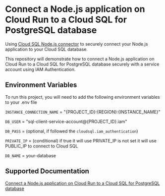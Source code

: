 
# Connect a Node.js application on Cloud Run to a Cloud SQL for PostgreSQL database

Using [Cloud SQL Node.js connector](https://github.com/GoogleCloudPlatform/cloud-sql-nodejs-connector) to securely connect your Node.js application to your Cloud SQL database. 

This repository will demonstrate how to connect a Node.js application on Cloud Run to a Cloud SQL for PostgreSQL database securely with a service account using IAM Authentication.




## Environment Variables

To run this project, you will need to add the following environment variables to your .env file

`INSTANCE_CONNECTION_NAME` = "{PROJECT_ID}:{REGION}:{INSTANCE_NAME}"

`DB_USER` = "sql-client-service-account@{PROJECT_ID}.iam"

`DB_PASS` = (optional, if followed the `cloudsql.iam_authentication`)

`PRIVATE_IP` = (conditional) if true it will use PRIVATE_IP is not set it will use PUBLIC_IP to connect to Cloud SQL

`DB_NAME` = your-database


## Supported Documentation

[Connect a Node.js application on Cloud Run to a Cloud SQL for PostgreSQL database](https://codelabs.developers.google.com/codelabs/cloud-sql-nodejs-connector)

